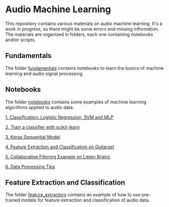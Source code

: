 # Audio Machine Learning

This repository contains various materials on audio machine learning.
It's a work in progress, so there might be some errors and missing information.
The materials are organized in folders, each one containing notebooks and/or scripts.


## Fundamentals

The folder [fundamentals](./fundamentals) contains notebooks to learn the basics of machine learning and audio signal processing.


## Notebooks

The folder [notebooks](./notebooks) contains some examples of machine learning algorithms applied to audio data. 

[1. Classification: Logistic Regression, SVM and MLP](./notebooks/01-logistic_regression_SVM_MLP.ipynb)

[2. Train a classifier with scikit-learn](./notebooks/02-classifier_scikit_learn.ipynb)

[3. Keras Sequential Model](./notebooks/03-keras_sequential_model.ipynb)

[4. Feature Extraction and Classification on Guitarset](./notebooks/04-guitarset_feature_extraction_classification.ipynb)

[5. Collaborative Filtering Example on Listen Brainz](./notebooks/05-listenbrainz_collaborative_filtering.ipynb)

[6. Data Processing Tips](./notebooks/06-amplab_data_processing_tips.ipynb)


## Feature Extraction and Classification

The folder [feature_extractors](./feature_extractors) contains an example of how to use pre-trained models for feature extraction and classification of audio data.

